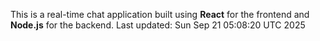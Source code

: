 This is a real-time chat application built using **React** for the frontend and **Node.js** for the backend.
Last updated: Sun Sep 21 05:08:20 UTC 2025
